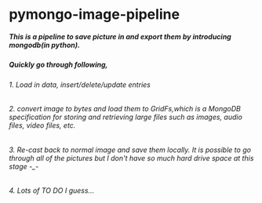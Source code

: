 # pymongo-image-pipeline
##### This is a pipeline to save picture in and export them by introducing mongodb(in python).
##### Quickly go through following,
###### 1. Load in data, insert/delete/update entries
###### 2. convert image to bytes and load them to GridFs,which is a MongoDB specification for storing and retrieving large files such as images, audio files, video files, etc.
###### 3. Re-cast back to normal image and save them locally. It is possible to go through all of the pictures but I don't have so much hard drive space at this stage -_-
###### 4. Lots of TO DO I guess...

